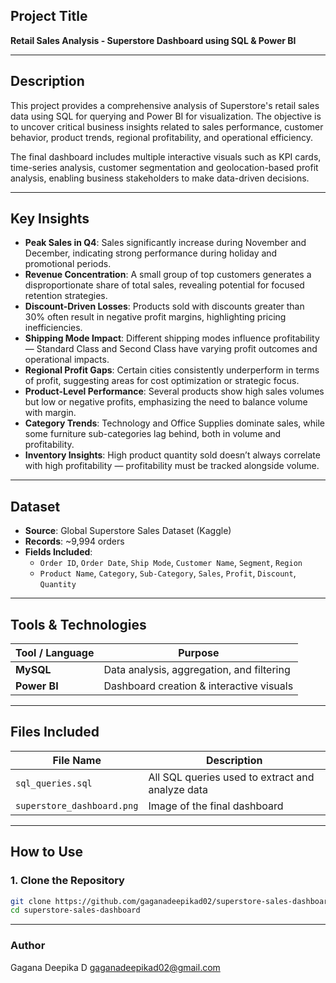 ##  Project Title
**Retail Sales Analysis - Superstore Dashboard using SQL & Power BI**

---

##  Description
This project provides a comprehensive analysis of Superstore's retail sales data using SQL for querying and Power BI for visualization. The objective is to uncover critical business insights related to sales performance, customer behavior, product trends, regional profitability, and operational efficiency.

The final dashboard includes multiple interactive visuals such as KPI cards, time-series analysis, customer segmentation and geolocation-based profit analysis, enabling business stakeholders to make data-driven decisions.

---

##  Key Insights
- **Peak Sales in Q4**: Sales significantly increase during November and December, indicating strong performance during holiday and promotional periods.
- **Revenue Concentration**: A small group of top customers generates a disproportionate share of total sales, revealing potential for focused retention strategies.
- **Discount-Driven Losses**: Products sold with discounts greater than 30% often result in negative profit margins, highlighting pricing inefficiencies.
- **Shipping Mode Impact**: Different shipping modes influence profitability — Standard Class and Second Class have varying profit outcomes and operational impacts.
- **Regional Profit Gaps**: Certain cities consistently underperform in terms of profit, suggesting areas for cost optimization or strategic focus.
- **Product-Level Performance**: Several products show high sales volumes but low or negative profits, emphasizing the need to balance volume with margin.
- **Category Trends**: Technology and Office Supplies dominate sales, while some furniture sub-categories lag behind, both in volume and profitability.
- **Inventory Insights**: High product quantity sold doesn’t always correlate with high profitability — profitability must be tracked alongside volume.

---

##  Dataset
- **Source**: Global Superstore Sales Dataset (Kaggle)
- **Records**: ~9,994 orders
- **Fields Included**:
  - `Order ID`, `Order Date`, `Ship Mode`, `Customer Name`, `Segment`, `Region`
  - `Product Name`, `Category`, `Sub-Category`, `Sales`, `Profit`, `Discount`, `Quantity`

---

##  Tools & Technologies
| Tool / Language  | Purpose                                  |
|------------------|------------------------------------------|
| **MySQL**          | Data analysis, aggregation, and filtering|
| **Power BI**     | Dashboard creation & interactive visuals |

---

##  Files Included
| File Name                  | Description                                          |
|----------------------------|------------------------------------------------------|
| `sql_queries.sql`          | All SQL queries used to extract and analyze data     |
| `superstore_dashboard.png` | Image of the final dashboard                         |

---

##  How to Use

### 1. Clone the Repository
```bash
git clone https://github.com/gaganadeepikad02/superstore-sales-dashboard.git
cd superstore-sales-dashboard
```

---

###  Author
Gagana Deepika D
gaganadeepikad02@gmail.com

